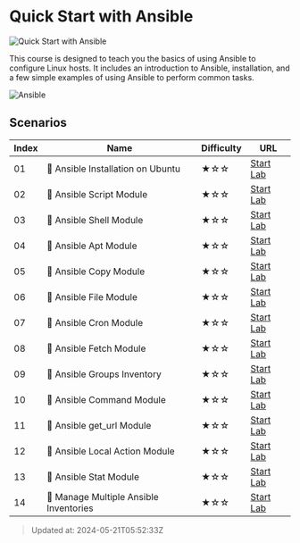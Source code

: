 # Quick Start with Ansible

![Quick Start with Ansible](https://cover-creator.labex.io/quick-start-with-ansible.png)

This course is designed to teach you the basics of using Ansible to configure Linux hosts. It includes an introduction to Ansible, installation, and a few simple examples of using Ansible to perform common tasks.

![Ansible](https://img.shields.io/badge/Ansible-whitesmoke?style=for-the-badge&logo=ansible)


## Scenarios

|   Index | Name                                   | Difficulty   | URL                                                                  |
|---------|----------------------------------------|--------------|----------------------------------------------------------------------|
|      01 | 📖 Ansible Installation on Ubuntu      | ★☆☆          | <a target='_blank' href='https://labex.io/labs/67172'>Start Lab</a>  |
|      02 | 📖 Ansible Script Module               | ★☆☆          | <a target='_blank' href='https://labex.io/labs/289411'>Start Lab</a> |
|      03 | 📖 Ansible Shell Module                | ★☆☆          | <a target='_blank' href='https://labex.io/labs/289409'>Start Lab</a> |
|      04 | 📖 Ansible Apt Module                  | ★☆☆          | <a target='_blank' href='https://labex.io/labs/289651'>Start Lab</a> |
|      05 | 📖 Ansible Copy Module                 | ★☆☆          | <a target='_blank' href='https://labex.io/labs/289653'>Start Lab</a> |
|      06 | 📖 Ansible File Module                 | ★☆☆          | <a target='_blank' href='https://labex.io/labs/289654'>Start Lab</a> |
|      07 | 📖 Ansible Cron Module                 | ★☆☆          | <a target='_blank' href='https://labex.io/labs/290157'>Start Lab</a> |
|      08 | 📖 Ansible Fetch Module                | ★☆☆          | <a target='_blank' href='https://labex.io/labs/290159'>Start Lab</a> |
|      09 | 📖 Ansible Groups Inventory            | ★☆☆          | <a target='_blank' href='https://labex.io/labs/290160'>Start Lab</a> |
|      10 | 📖 Ansible Command Module              | ★☆☆          | <a target='_blank' href='https://labex.io/labs/290161'>Start Lab</a> |
|      11 | 📖 Ansible get_url Module              | ★☆☆          | <a target='_blank' href='https://labex.io/labs/290188'>Start Lab</a> |
|      12 | 📖 Ansible Local Action Module         | ★☆☆          | <a target='_blank' href='https://labex.io/labs/290189'>Start Lab</a> |
|      13 | 📖 Ansible Stat Module                 | ★☆☆          | <a target='_blank' href='https://labex.io/labs/290192'>Start Lab</a> |
|      14 | 📖 Manage Multiple Ansible Inventories | ★☆☆          | <a target='_blank' href='https://labex.io/labs/290193'>Start Lab</a> |

> Updated at: 2024-05-21T05:52:33Z
